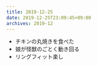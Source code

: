 ```yaml
---
title: 2019-12-25
date: 2019-12-25T23:09:45+09:00
archives: 2019-12
---
```


- チキンの丸焼きを食べた
- 娘が怪獣のごとく動き回る
- リングフィット楽し
